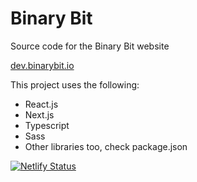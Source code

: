 # Binary Bit
Source code for the Binary Bit website

[dev.binarybit.io](https://www.dev.binarybit.io)

This project uses the following:
- React.js
- Next.js
- Typescript
- Sass
- Other libraries too, check package.json

[![Netlify Status](https://api.netlify.com/api/v1/badges/d0b150b3-00ab-4c83-a288-6f24076de9ea/deploy-status)](https://app.netlify.com/sites/binarybit-dev/deploys)